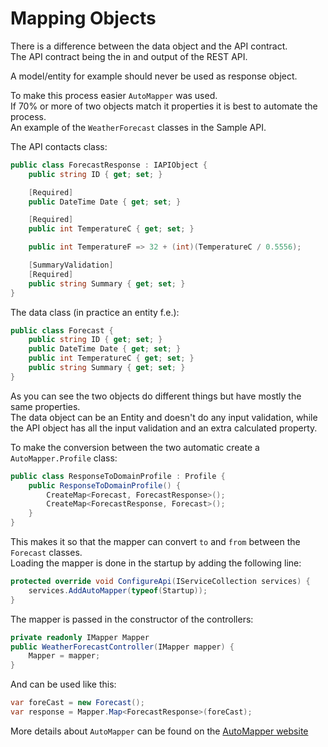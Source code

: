 # Mapping Objects

There is a difference between the data object and the API contract.  
The API contract being the in and output of the REST API.  

A model/entity for example should never be used as response object.  
  
To make this process easier `AutoMapper` was used.  
If 70% or more of two objects match it properties it is best to automate the process.  
An example of the `WeatherForecast` classes in the Sample API.

The API contacts class:

```c#
public class ForecastResponse : IAPIObject {
    public string ID { get; set; }

    [Required]
    public DateTime Date { get; set; }

    [Required]
    public int TemperatureC { get; set; }

    public int TemperatureF => 32 + (int)(TemperatureC / 0.5556);

    [SummaryValidation]
    [Required]
    public string Summary { get; set; }
}
```

The data class (in practice an entity f.e.):

```c#
public class Forecast {
    public string ID { get; set; }
    public DateTime Date { get; set; }
    public int TemperatureC { get; set; }
    public string Summary { get; set; }
}
```

As you can see the two objects do different things but have mostly the same properties.  
The data object can be an Entity and doesn't do any input validation, while the API object has all the input validation and an extra calculated property.  

To make the conversion between the two automatic create a `AutoMapper.Profile` class:

```c#
public class ResponseToDomainProfile : Profile {
    public ResponseToDomainProfile() {
        CreateMap<Forecast, ForecastResponse>();
        CreateMap<ForecastResponse, Forecast>();
    }
}
```

This makes it so that the mapper can convert `to` and `from` between the `Forecast` classes.  
Loading the mapper is done in the startup by adding the following line:

```c#
protected override void ConfigureApi(IServiceCollection services) {
    services.AddAutoMapper(typeof(Startup));
}
```

The mapper is passed in the constructor of the controllers:

```c#
private readonly IMapper Mapper
public WeatherForecastController(IMapper mapper) {
    Mapper = mapper;
}
```

And can be used like this:

```c#
var foreCast = new Forecast();
var response = Mapper.Map<ForecastResponse>(foreCast);
```

More details about `AutoMapper` can be found on the [AutoMapper website](https://docs.automapper.org)